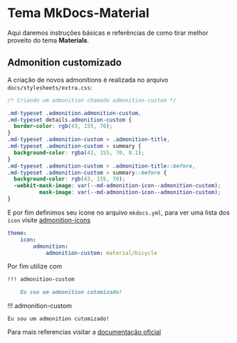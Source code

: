 # Tema MkDocs-Material

Aqui daremos instruções básicas e referências de como tirar melhor proveito do tema **Materials**.

## Admonition customizado

A criação de novos admonitions é realizada no arquivo `docs/stylesheets/extra.css`:

``` css
/* Criando um admonition chamado admonition-custom */

.md-typeset .admonition.admonition-custom,
.md-typeset details.admonition-custom {
  border-color: rgb(43, 155, 70);
}
.md-typeset .admonition-custom > .admonition-title,
.md-typeset .admonition-custom > summary {
  background-color: rgba(43, 155, 70, 0.1);
}
.md-typeset .admonition-custom > .admonition-title::before,
.md-typeset .admonition-custom > summary::before {
  background-color: rgb(43, 155, 70);
  -webkit-mask-image: var(--md-admonition-icon--admonition-custom);
          mask-image: var(--md-admonition-icon--admonition-custom);
}
```

E por fim definimos seu ícone no arquivo `mkdocs.yml`, para ver uma lista dos `icon` visite [admonition-icons](https://squidfunk.github.io/mkdocs-material/reference/admonitions/#admonition-icons)

``` yaml
theme:
    icon:
        admonition:
            admonition-custom: material/bicycle
```

Por fim utilize com

``` md
!!! admonition-custom

    Eu sou um admonition cutomizado!
```

!!! admonition-custom

    Eu sou um admonition cutomizado!

Para mais referencias visitar a [documentação oficial](https://squidfunk.github.io/mkdocs-material/reference/admonitions/#customization)